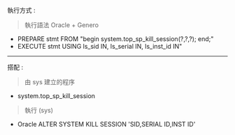 執行方式 :
> 執行語法 Oracle + Genero
- PREPARE stmt FROM "begin system.top_sp_kill_session(?,?,?); end;" 
- EXECUTE stmt USING ls_sid IN, ls_serial IN, ls_inst_id IN" 
---
搭配 : 
> 由 sys 建立的程序 
- system.top_sp_kill_session 
> 執行 (sys) 
- Oracle ALTER SYSTEM KILL SESSION 'SID,SERIAL ID,INST ID'
